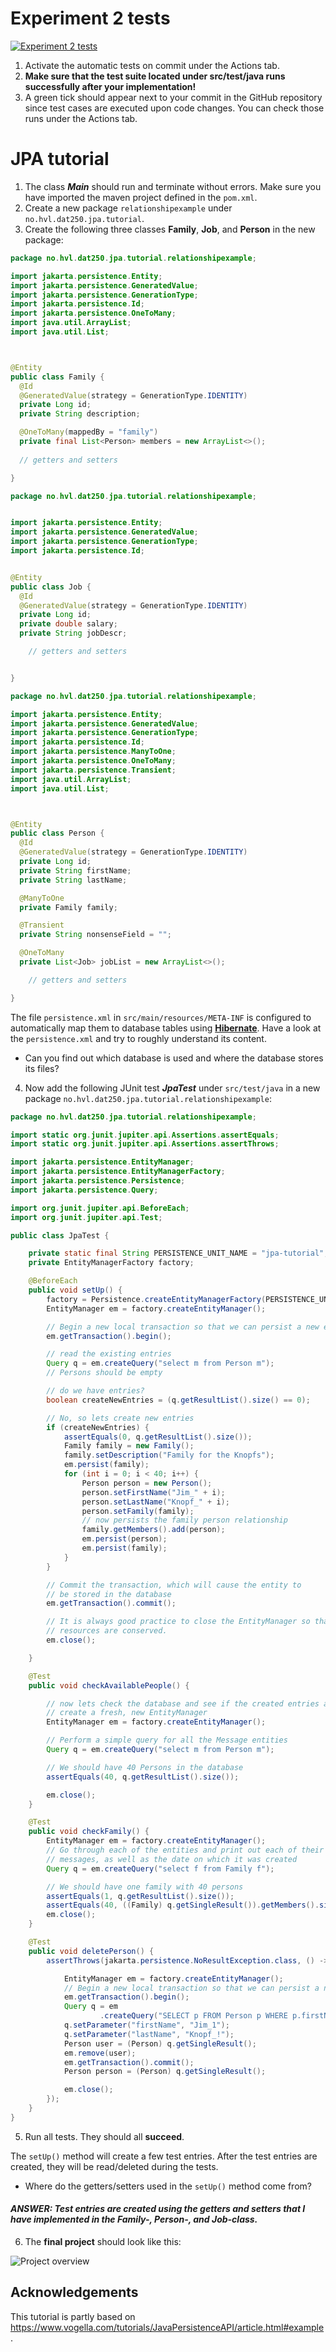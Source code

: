 # Experiment 2 tests

[![Experiment 2 tests](../../actions/workflows/main.yml/badge.svg)](../../actions/workflows/main.yml)

1. Activate the automatic tests on commit under the Actions tab. 
2. **Make sure that the test suite located under src/test/java runs successfully after your implementation!**
3. A green tick should appear next to your commit in the GitHub repository since test cases are executed upon code changes. You can check those runs under the Actions tab.

# JPA tutorial

1. The class **_Main_** should run and terminate without errors. Make sure you have imported the maven project defined in the `pom.xml`.
2. Create a new package `relationshipexample` under `no.hvl.dat250.jpa.tutorial`.
3. Create the following three classes **Family**, **Job**, and **Person** in the new package:

```java
package no.hvl.dat250.jpa.tutorial.relationshipexample;

import jakarta.persistence.Entity;
import jakarta.persistence.GeneratedValue;
import jakarta.persistence.GenerationType;
import jakarta.persistence.Id;
import jakarta.persistence.OneToMany;
import java.util.ArrayList;
import java.util.List;



@Entity
public class Family {
  @Id
  @GeneratedValue(strategy = GenerationType.IDENTITY)
  private Long id;
  private String description;

  @OneToMany(mappedBy = "family")
  private final List<Person> members = new ArrayList<>();
  
  // getters and setters

}
```

```java
package no.hvl.dat250.jpa.tutorial.relationshipexample;


import jakarta.persistence.Entity;
import jakarta.persistence.GeneratedValue;
import jakarta.persistence.GenerationType;
import jakarta.persistence.Id;


@Entity
public class Job {
  @Id
  @GeneratedValue(strategy = GenerationType.IDENTITY)
  private Long id;
  private double salary;
  private String jobDescr;

    // getters and setters


}
```

```java
package no.hvl.dat250.jpa.tutorial.relationshipexample;

import jakarta.persistence.Entity;
import jakarta.persistence.GeneratedValue;
import jakarta.persistence.GenerationType;
import jakarta.persistence.Id;
import jakarta.persistence.ManyToOne;
import jakarta.persistence.OneToMany;
import jakarta.persistence.Transient;
import java.util.ArrayList;
import java.util.List;



@Entity
public class Person {
  @Id
  @GeneratedValue(strategy = GenerationType.IDENTITY)
  private Long id;
  private String firstName;
  private String lastName;

  @ManyToOne
  private Family family;

  @Transient
  private String nonsenseField = "";

  @OneToMany
  private List<Job> jobList = new ArrayList<>();

    // getters and setters

}
```
The file `persistence.xml` in `src/main/resources/META-INF` is configured to automatically map them to database tables using **[Hibernate](https://hibernate.org/orm/)**. Have a look at the `persistence.xml` and try to roughly understand its content.

- Can you find out which database is used and where the database stores its files?

4. Now add the following JUnit test _**JpaTest**_ under `src/test/java` in a new package `no.hvl.dat250.jpa.tutorial.relationshipexample`:
```java
package no.hvl.dat250.jpa.tutorial.relationshipexample;

import static org.junit.jupiter.api.Assertions.assertEquals;
import static org.junit.jupiter.api.Assertions.assertThrows;

import jakarta.persistence.EntityManager;
import jakarta.persistence.EntityManagerFactory;
import jakarta.persistence.Persistence;
import jakarta.persistence.Query;

import org.junit.jupiter.api.BeforeEach;
import org.junit.jupiter.api.Test;

public class JpaTest {

    private static final String PERSISTENCE_UNIT_NAME = "jpa-tutorial";
    private EntityManagerFactory factory;

    @BeforeEach
    public void setUp() {
        factory = Persistence.createEntityManagerFactory(PERSISTENCE_UNIT_NAME);
        EntityManager em = factory.createEntityManager();

        // Begin a new local transaction so that we can persist a new entity
        em.getTransaction().begin();

        // read the existing entries
        Query q = em.createQuery("select m from Person m");
        // Persons should be empty

        // do we have entries?
        boolean createNewEntries = (q.getResultList().size() == 0);

        // No, so lets create new entries
        if (createNewEntries) {
            assertEquals(0, q.getResultList().size());
            Family family = new Family();
            family.setDescription("Family for the Knopfs");
            em.persist(family);
            for (int i = 0; i < 40; i++) {
                Person person = new Person();
                person.setFirstName("Jim_" + i);
                person.setLastName("Knopf_" + i);
                person.setFamily(family);
                // now persists the family person relationship
                family.getMembers().add(person);
                em.persist(person);
                em.persist(family);
            }
        }

        // Commit the transaction, which will cause the entity to
        // be stored in the database
        em.getTransaction().commit();

        // It is always good practice to close the EntityManager so that
        // resources are conserved.
        em.close();

    }

    @Test
    public void checkAvailablePeople() {

        // now lets check the database and see if the created entries are there
        // create a fresh, new EntityManager
        EntityManager em = factory.createEntityManager();

        // Perform a simple query for all the Message entities
        Query q = em.createQuery("select m from Person m");

        // We should have 40 Persons in the database
        assertEquals(40, q.getResultList().size());

        em.close();
    }

    @Test
    public void checkFamily() {
        EntityManager em = factory.createEntityManager();
        // Go through each of the entities and print out each of their
        // messages, as well as the date on which it was created
        Query q = em.createQuery("select f from Family f");

        // We should have one family with 40 persons
        assertEquals(1, q.getResultList().size());
        assertEquals(40, ((Family) q.getSingleResult()).getMembers().size());
        em.close();
    }

    @Test
    public void deletePerson() {
        assertThrows(jakarta.persistence.NoResultException.class, () -> {

            EntityManager em = factory.createEntityManager();
            // Begin a new local transaction so that we can persist a new entity
            em.getTransaction().begin();
            Query q = em
                    .createQuery("SELECT p FROM Person p WHERE p.firstName = :firstName AND p.lastName = :lastName");
            q.setParameter("firstName", "Jim_1");
            q.setParameter("lastName", "Knopf_!");
            Person user = (Person) q.getSingleResult();
            em.remove(user);
            em.getTransaction().commit();
            Person person = (Person) q.getSingleResult();

            em.close();
        });
    }
}
```
5. Run all tests. They should all **succeed**.
 
The `setUp()` method will create a few test entries. After the test entries are created, they will be read/deleted during the tests.

- Where do the getters/setters used in the `setUp()` method come from?

#### *ANSWER:* _Test entries are created using the getters and setters that I have implemented in the Family-, Person-, and Job-class._


6. The **final project** should look like this:

![Project overview](./structure.png)

## Acknowledgements
This tutorial is partly based on https://www.vogella.com/tutorials/JavaPersistenceAPI/article.html#example.
